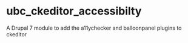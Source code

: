# ubc_ckeditor_accessibilty
A Drupal 7 module to add the a11ychecker and balloonpanel plugins to ckeditor
